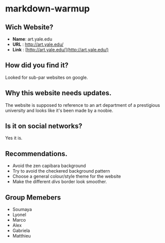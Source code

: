 # markdown-warmup

## Wich Website?
* **Name**: art.yale.edu
* **URL** : http://art.yale.edu/
* **Link** : [http://art.yale.edu/](http://art.yale.edu/)

## How did you find it?
Looked for sub-par websites on google.

## Why this website needs updates.
The website is supposed to reference to an art department of a prestigious university and looks like it's been made by a noobie.

## Is it on social networks?
Yes it is.

## Recommendations.
* Avoid the zen capibara background
* Try to avoid the checkered background pattern
* Choose a general colour/style theme for the website
* Make the different *divs* border look smoother.


## Group Memebers
- Soumaya
- Lyonel
- Marco
- Alex
- Gabriela
- Matthieu


